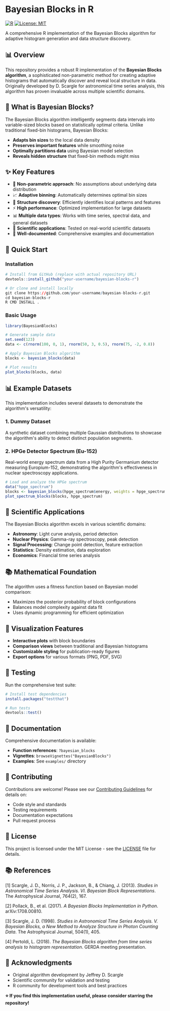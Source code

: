 # Bayesian Blocks in R

[![R](https://img.shields.io/badge/R-276DC3?style=for-the-badge&logo=r&logoColor=white)](https://www.r-project.org/)
[![License: MIT](https://img.shields.io/badge/License-MIT-yellow.svg)](https://opensource.org/licenses/MIT)

A comprehensive R implementation of the Bayesian Blocks algorithm for adaptive histogram generation and data structure discovery.

## 📊 Overview

This repository provides a robust R implementation of the **Bayesian Blocks algorithm**, a sophisticated non-parametric method for creating adaptive histograms that automatically discover and reveal local structure in data. Originally developed by D. Scargle for astronomical time series analysis, this algorithm has proven invaluable across multiple scientific domains.

## 🎯 What is Bayesian Blocks?

The Bayesian Blocks algorithm intelligently segments data intervals into variable-sized blocks based on statistically optimal criteria. Unlike traditional fixed-bin histograms, Bayesian Blocks:

- **Adapts bin sizes** to the local data density
- **Preserves important features** while smoothing noise
- **Optimally partitions data** using Bayesian model selection
- **Reveals hidden structure** that fixed-bin methods might miss

## ✨ Key Features

- 🔧 **Non-parametric approach**: No assumptions about underlying data distribution
- 📈 **Adaptive binning**: Automatically determines optimal bin sizes
- 🎯 **Structure discovery**: Efficiently identifies local patterns and features
- ⚡ **High performance**: Optimized implementation for large datasets
- 📊 **Multiple data types**: Works with time series, spectral data, and general datasets
- 🔬 **Scientific applications**: Tested on real-world scientific datasets
- 📖 **Well-documented**: Comprehensive examples and documentation

## 🚀 Quick Start

### Installation

```r
# Install from GitHub (replace with actual repository URL)
devtools::install_github("your-username/bayesian-blocks-r")

# Or clone and install locally
git clone https://github.com/your-username/bayesian-blocks-r.git
cd bayesian-blocks-r
R CMD INSTALL .
```

### Basic Usage

```r
library(BayesianBlocks)

# Generate sample data
set.seed(123)
data <- c(rnorm(100, 0, 1), rnorm(50, 3, 0.5), rnorm(75, -2, 0.8))

# Apply Bayesian Blocks algorithm
blocks <- bayesian_blocks(data)

# Plot results
plot_blocks(blocks, data)
```


## 📊 Example Datasets

This implementation includes several datasets to demonstrate the algorithm's versatility:

### 1. Dummy Dataset
A synthetic dataset combining multiple Gaussian distributions to showcase the algorithm's ability to detect distinct population segments.

### 2. HPGe Detector Spectrum (Eu-152)
Real-world energy spectrum data from a High Purity Germanium detector measuring Europium-152, demonstrating the algorithm's effectiveness in nuclear spectroscopy applications.

```r
# Load and analyze the HPGe spectrum
data("hpge_spectrum")
blocks <- bayesian_blocks(hpge_spectrum$energy, weights = hpge_spectrum$counts)
plot_spectrum_blocks(blocks, hpge_spectrum)
```

## 🔬 Scientific Applications

The Bayesian Blocks algorithm excels in various scientific domains:

- **Astronomy**: Light curve analysis, period detection
- **Nuclear Physics**: Gamma-ray spectroscopy, peak detection
- **Signal Processing**: Change point detection, feature extraction
- **Statistics**: Density estimation, data exploration
- **Economics**: Financial time series analysis

## 📚 Mathematical Foundation

The algorithm uses a fitness function based on Bayesian model comparison:
- Maximizes the posterior probability of block configurations
- Balances model complexity against data fit
- Uses dynamic programming for efficient optimization

## 🎨 Visualization Features

- **Interactive plots** with block boundaries
- **Comparison views** between traditional and Bayesian histograms
- **Customizable styling** for publication-ready figures
- **Export options** for various formats (PNG, PDF, SVG)

## 🧪 Testing

Run the comprehensive test suite:

```r
# Install test dependencies
install.packages("testthat")

# Run tests
devtools::test()
```

## 📖 Documentation

Comprehensive documentation is available:

- **Function references**: `?bayesian_blocks`
- **Vignettes**: `browseVignettes("BayesianBlocks")`
- **Examples**: See `examples/` directory

## 🤝 Contributing

Contributions are welcome! Please see our [Contributing Guidelines](CONTRIBUTING.md) for details on:

- Code style and standards
- Testing requirements
- Documentation expectations
- Pull request process

## 📄 License

This project is licensed under the MIT License - see the [LICENSE](LICENSE) file for details.

## 📚 References

[1] Scargle, J. D., Norris, J. P., Jackson, B., & Chiang, J. (2013). *Studies in Astronomical Time Series Analysis. VI. Bayesian Block Representations*. The Astrophysical Journal, 764(2), 167.

[2] Pollack, B., et al. (2017). *A Bayesian Blocks Implementation in Python*. arXiv:1708.00810.

[3] Scargle, J. D. (1998). *Studies in Astronomical Time Series Analysis. V. Bayesian Blocks, a New Method to Analyze Structure in Photon Counting Data*. The Astrophysical Journal, 504(1), 405.

[4] Pertoldi, L. (2018). *The Bayesian Blocks algorithm from time series analysis to histogram representation*. GERDA meeting presentation.

## 🙏 Acknowledgments

- Original algorithm development by Jeffrey D. Scargle
- Scientific community for validation and testing
- R community for development tools and best practices



**⭐ If you find this implementation useful, please consider starring the repository!**
